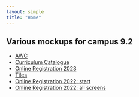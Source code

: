 ```yaml
---
layout: simple
title: "Home"
---
```


<div style="text-align: left">
  <h2>Various mockups for campus 9.2</h2>

  <ul>
    <li><a href="awc/">AWC</a></li>
    <li><a href="catalogue/">Curriculum Catalogue</a></li>
    <li><a href="reg23/">Online Registration 2023</a></li>
    <li><a href="tiles/">Tiles</a></li>
    <li><a href="reg22/regIntro.html">Online Registration 2022: start</a></li>
    <li><a href="reg22/">Online Registration 2022: all screens</a></li>
  </ul>

</div>
